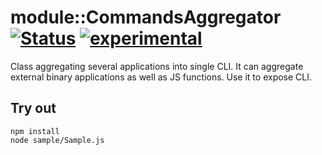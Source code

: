
# module::CommandsAggregator [![Status](https://github.com/Wandalen/wCommandsAggregator/workflows/Publish/badge.svg)](https://github.com/Wandalen/wCommandsAggregator/actions?query=workflow%3APublish) [![experimental](https://img.shields.io/badge/stability-experimental-orange.svg)](https://github.com/emersion/stability-badges#experimental)

Class aggregating several applications into single CLI. It can aggregate external binary applications as well as JS functions. Use it to expose CLI.

## Try out
```
npm install
node sample/Sample.js
```





















































































